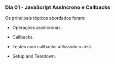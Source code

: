 ### Dia 01 - JavaScript Assíncrono e Callbacks

Os principais tópicos abordados foram:

* Operações assíncronas.

* Callbacks.

* Testes com callbacks utilizando o Jest.

* Setup and Teardown.
